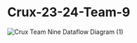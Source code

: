 ﻿# Crux-23-24-Team-9

![Crux Team Nine Dataflow Diagram (1)](https://github.com/abril-AL/Crux-23-24/assets/103137140/4645cc7d-cfb3-4297-aa80-e595b39df780)
